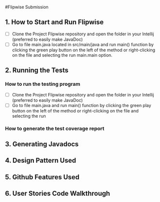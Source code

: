 #Flipwise Submission
## 1. How to Start and Run Flipwise
- [ ] Clone the Project Flipwise repository and open the folder in your Intellij (preferred to easily make JavaDoc)
- [ ] Go to file main.java located in src/main/java and run main() function by clicking the green play button on the left of the method or right-clicking on the file and selecting the run main.main option. 
## 2. Running the Tests
### How to run the testing program 
- [ ] Clone the Project Flipwise repository and open the folder in your Intellij (preferred to easily make JavaDoc)
- [ ] Go to file main.java and run main() function by clicking the green play button on the left of the method or right-clicking on the file and selecting the run 
### How to generate the test coverage report
## 3. Generating Javadocs
## 4. Design Pattern Used
## 5. Github Features Used
## 6. User Stories Code Walkthrough
